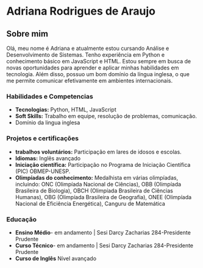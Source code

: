 # Adriana Rodrigues de Araujo
## Sobre mim

Olá, meu nome é Adriana e atualmente estou cursando Análise e Desenvolvimento de Sistemas. Tenho experiência em Python e conhecimento básico em JavaScript e HTML. Estou sempre em busca de novas oportunidades para aprender e aplicar minhas habilidades em tecnologia. Além disso, possuo um bom domínio da língua inglesa, o que me permite comunicar efetivamente em ambientes internacionais.



### Habilidades e Competencias
* **Tecnologias:** Python, HTML, JavaScript
* **Soft Skills:** Trabalho em equipe, resolução de problemas, comunicação.
* Domínio da lingua inglesa

### Projetos e certificações
* **trabalhos voluntários:** Participação em lares de idosos e escolas.
* **Idiomas:**  Inglês avançado
* **Iniciação científica:** Participação no Programa de Iniciação Científica (PIC) OBMEP-UNESP.
* **Olimpíadas do conhecimento:** Medalhista em várias olimpíadas, incluindo:
ONC (Olimpíada Nacional de Ciências),
OBB (Olimpíada Brasileira de Biologia),
OBCH (Olimpíada Brasileira de Ciências Humanas),
OBG (Olimpíada Brasileira de Geografia),
ONEE (Olimpíada Nacional de Eficiência Energética),
Canguru de Matemática



### Educação
* **Ensino Médio**- em andamento | Sesi Darcy Zacharias 284-Presidente Prudente
* **Curso Técnico**- em andamento | Sesi Darcy Zacharias 284-Presidente Prudente
* **Curso de Inglês** Nível avançado
